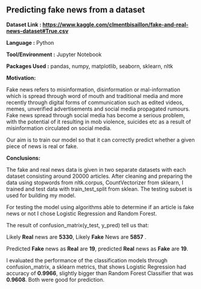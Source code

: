 ## Predicting fake news from a dataset

**Dataset Link : https://www.kaggle.com/clmentbisaillon/fake-and-real-news-dataset#True.csv**

**Language :** Python

**Tool/Environment :** Jupyter Notebook

**Packages Used :** pandas, numpy, matplotlib, seaborn, sklearn, nltk

**Motivation:**

Fake news refers to misinformation, disinformation or mal-information which is spread through word of mouth and traditional media
and more recently through digital forms of communication such as edited videos, memes, unverified advertisements and social media
propagated rumours.
Fake news spread through social media has become a serious problem, with the potential of it resulting in mob violence, suicides etc 
as a result of misinformation circulated on social media.

Our aim is to train our model so that it can correctly predict whether a given piece of news is real or fake.

**Conclusions:**

The fake and real news data is given in two separate datasets with each dataset consisting around 20000 articles.
After cleaning and preparing the data using stopwords from nltk.corpus, CountVectorizer from sklearn, I trained and test data with train_test_split from sklean. The testing subset is used for building my model.

For testing the model using algorithms able to determine if an article is fake news or not I chose Logistic Regression and Random Forest.


The result of confusion_matrix(y_test, y_pred) tell us that:

Likely **Real** news are **5330**, Likely **Fake** News are **5857** .

Predicted **Fake** news as **Real** are **19**, predicted **Real** news as **Fake** are **19**.

I evaluated the performance of the classification models through confusion_matrix, a sklearn metrics, that shows Logistic Regression had accuracy of **0.9966**, slightly bigger than Random Forest Classifier that was **0.9608**. Both were good for prediction.
